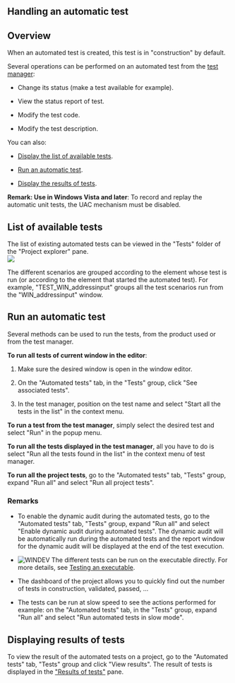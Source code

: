 


## Handling an automatic test
			



<a name="NOTE1"></a>
<a name="NOTE1_1"></a>


## Overview
<a name="overview_ELTTEXTE000196"></a>
When an automated test is created, this test is in "construction" by default.

Several operations can be performed on an automated test from the [test manager](../Editeurs/2019033.md):

- Change its status (make a test available for example).

- View the status report of test.

- Modify the test code.

- Modify the test description.




You can also:

- [Display the list of available tests](#NOTE2).

- [Run an automatic test](#NOTE3).

- [Display the results of tests](#NOTE4).




**Remark: Use in Windows Vista and later**: To record and replay the automatic unit tests, the UAC mechanism must be disabled.

<a name="NOTE2"></a>
<a name="NOTE2_1"></a>


## List of available tests
<a name="list_available_tests_ELTTEXTE000220"></a>
The list of existing automated tests can be viewed in the "Tests" folder of the "Project explorer" pane. <br>![](https://doc.pcsoft.fr/en-US/images/image.awp?langid=3&name=Gestionnaire%20de%20tests%201%20-%20HC%20N%B0001.gif)


The different scenarios are grouped according to the element whose test is run (or according to the element that started the automated test). For example, "TEST_WIN_addressinput" groups all the test scenarios run from the "WIN_addressinput" window.

<a name="NOTE3"></a>
<a name="NOTE3_1"></a>


## Run an automatic test
<a name="run_automatic_test_ELTTEXTE000244"></a>
Several methods can be used to run the tests, from the product used or from the test manager.

**To run all tests of current window in the editor**: 

1. Make sure the desired window is open in the window editor. 

2. On the "Automated tests" tab, in the "Tests" group, click "See associated tests". 

3. In the test manager, position on the test name and select "Start all the tests in the list" in the context menu.




**To run a test from the test manager**, simply select the desired test and select "Run" in the popup menu.

**To run all the tests displayed in the test manager**, all you have to do is select "Run all the tests found in the list" in the context menu of test manager.

**To run all the project tests**, go to the "Automated tests" tab, "Tests" group, expand "Run all" and select "Run all project tests".
<a name="NOTE3_2"></a>


### Remarks
<a name="remarks_ELTPARAGRAPHE000093"></a>

- To enable the dynamic audit during the automated tests, go to the "Automated tests" tab, "Tests" group, expand "Run all" and select "Enable dynamic audit during automated tests". The dynamic audit will be automatically run during the automated tests and the report window for the dynamic audit will be displayed at the end of the test execution. 

- ![WINDEV](https://doc.pcsoft.fr/ext/images/us/WD.png) The different tests can be run on the executable directly. For more details, see [Testing an executable](../Editeurs/2019029.md).

- The dashboard of the project allows you to quickly find out the number of tests in construction, validated, passed, ...

- The tests can be run at slow speed to see the actions performed for example: on the "Automated tests" tab, in the "Tests" group, expand "Run all" and select "Run automated tests in slow mode".




<a name="NOTE4"></a>
<a name="NOTE4_1"></a>


## Displaying results of tests
<a name="displaying_results_tests_ELTTEXTE000274"></a>
To view the result of the automated tests on a project, go to the "Automated tests" tab, "Tests" group and click "View results". The result of tests is displayed in the ["Results of tests"](../Editeurs/2027037.md) pane. 


